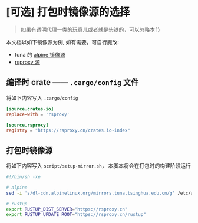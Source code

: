 # \[可选\] 打包时镜像源的选择

> 如果有透明代理一类的玩意儿或者就是头铁的，可以忽略本节

本文档以如下镜像源为例, 如有需要，可自行魔改:
* tuna 的 [alpine 镜像源](https://mirrors.tuna.tsinghua.edu.cn/help/alpine/)
* [rsproxy 源](https://rsproxy.cn/)

## 编译时 crate —— `.cargo/config` 文件

将如下内容写入 `.cargo/config`

```toml
[source.crates-io]
replace-with = 'rsproxy'

[source.rsproxy]
registry = "https://rsproxy.cn/crates.io-index"
```

## 打包时镜像源

将如下内容写入 `script/setup-mirror.sh`， 本脚本将会在打包时的构建阶段运行

```bash
#!/bin/sh -xe

# alpine
sed -i 's/dl-cdn.alpinelinux.org/mirrors.tuna.tsinghua.edu.cn/g' /etc/apk/repositories || echo 'not alpine'

# rustup
export RUSTUP_DIST_SERVER="https://rsproxy.cn"
export RUSTUP_UPDATE_ROOT="https://rsproxy.cn/rustup"
```
